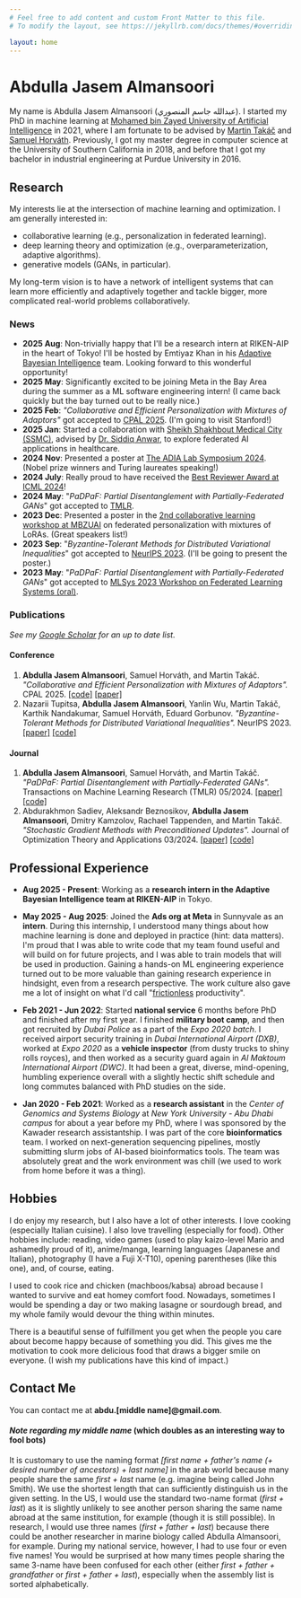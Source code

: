 ```yaml
---
# Feel free to add content and custom Front Matter to this file.
# To modify the layout, see https://jekyllrb.com/docs/themes/#overriding-theme-defaults

layout: home
---
```

<!-- you might think that this comment is useless, but you're wrong, my friend.
     It actually guards the next line from being automatically treated as a title, which adds
     an unnecessary path in the header with a long ass title (try deleting it and see for yourself).  -->
# Abdulla Jasem Almansoori

My name is Abdulla Jasem Almansoori (عبدالله جاسم المنصوري). I started my PhD in machine learning at [Mohamed bin Zayed University of Artificial Intelligence](https://mbzuai.ac.ae) in 2021,
where I am fortunate to be advised by [Martin Takáč](https://mtakac.com) and [Samuel Horváth](https://sites.google.com/view/samuelhorvath).
Previously, I got my master degree in computer science at the University of Southern California in 2018, and before that I got my bachelor in industrial engineering at Purdue University in 2016.
<!-- You can find my cv [here](assets/doc/cv.pdf). -->

## Research
My interests lie at the intersection of machine learning and optimization. I am generally interested in:
* collaborative learning (e.g., personalization in federated learning).
* deep learning theory and optimization (e.g., overparameterization, adaptive algorithms).
* generative models (GANs, in particular).

My long-term vision is to have a network of intelligent systems that can learn more efficiently and adaptively together and tackle bigger, more complicated real-world problems collaboratively.


### News
* **2025 Aug**: Non-trivially happy that I'll be a research intern at RIKEN-AIP in the heart of Tokyo! I'll be hosted by Emtiyaz Khan in his [Adaptive Bayesian Intelligence](https://adaptive-bayesian.ai) team. Looking forward to this wonderful opportunity!
* **2025 May**: Significantly excited to be joining Meta in the Bay Area during the summer as a ML software engineering intern! (I came back quickly but the bay turned out to be really nice.)
* **2025 Feb**: *"Collaborative and Efficient Personalization with Mixtures of Adaptors"* got accepted to [CPAL 2025](https://cpal.cc/proceedings_track/). (I'm going to visit Stanford!)
* **2025 Jan**: Started a collaboration with [Sheikh Shakhbout Medical City (SSMC)](https://ssmc.ae), advised by [Dr. Siddiq Anwar](https://siddiqanwar.com), to explore federated AI applications in healthcare.
* **2024 Nov**: Presented a poster at [The ADIA Lab Symposium 2024](https://www.adialab.ae/symposium). (Nobel prize winners and Turing laureates speaking!)
* **2024 July**: Really proud to have received the [Best Reviewer Award at ICML 2024](https://x.com/icmlconf/status/1815647580577059312)!
* **2024 May**: "*PaDPaF: Partial Disentanglement with Partially-Federated GANs*" got accepted to [TMLR](https://openreview.net/forum?id=vsez76EAV8).
* **2023 Dec**: Presented a poster in the [2nd collaborative learning workshop at MBZUAI](https://mbzuai-cl.github.io/2023/) on federated personalization with mixtures of LoRAs. (Great speakers list!)
* **2023 Sep**: "*Byzantine-Tolerant Methods for Distributed Variational Inequalities*" got accepted to [NeurIPS 2023](https://nips.cc/virtual/2023/poster/72322). (I'll be going to present the poster.)
* **2023 May**: "*PaDPaF: Partial Disentanglement with Partially-Federated GANs*" got accepted to [MLSys 2023 Workshop on Federated Learning Systems (oral)](https://flsys.github.io).


### Publications
*See my [Google Scholar](https://scholar.google.com/citations?user=J7Qf4ZsAAAAJ) for an up to date list.*

<!-- #### Preprint -->

#### Conference
1. **Abdulla Jasem Almansoori**, Samuel Horváth, and Martin Takáč.
*"Collaborative and Efficient Personalization with Mixtures of Adaptors".* CPAL 2025.
[\[code\]](https://github.com/zeligism/FLoRAL)
[\[paper\]](https://arxiv.org/abs/2410.03497)
2. Nazarii Tupitsa, **Abdulla Jasem Almansoori**, Yanlin Wu, Martin Takáč, Karthik Nandakumar, Samuel Horváth, Eduard Gorbunov.
*"Byzantine-Tolerant Methods for Distributed Variational Inequalities".* NeurIPS 2023.
[\[paper\]](https://arxiv.org/abs/2311.04611)
[\[code\]](https://github.com/zeligism/vi-robust-agg)

#### Journal
1. **Abdulla Jasem Almansoori**, Samuel Horváth, and Martin Takáč.
*"PaDPaF: Partial Disentanglement with Partially-Federated GANs".*
Transactions on Machine Learning Research (TMLR) 05/2024.
[\[paper\]](https://openreview.net/forum?id=vsez76EAV8)
[\[code\]](https://github.com/zeligism/PaDPaF)
2. Abdurakhmon Sadiev, Aleksandr Beznosikov, **Abdulla Jasem Almansoori**, Dmitry Kamzolov, Rachael Tappenden, and Martin Takáč.
*"Stochastic Gradient Methods with Preconditioned Updates".* Journal of Optimization Theory and Applications 03/2024.
[\[paper\]](https://link.springer.com/article/10.1007/s10957-023-02365-3)
[\[code\]](https://github.com/zeligism/PrecondUpdate)


## Professional Experience
* **Aug 2025 - Present**: Working as a **research intern in the Adaptive Bayesian Intelligence team at RIKEN-AIP** in Tokyo.

* **May 2025 - Aug 2025**: Joined the **Ads org at Meta** in Sunnyvale as an **intern**. During this internship, I understood many things about how machine learning is done and deployed in practice (hint: data matters). I'm proud that I was able to write code that my team found useful and will build on for future projects, and I was able to train models that will be used in production. Gaining a hands-on ML engineering experience turned out to be more valuable than gaining research experience in hindsight, even from a research perspective. The work culture also gave me a lot of insight on what I'd call "[frictionless](https://arxiv.org/abs/2310.00865) productivity".

* **Feb 2021 - Jun 2022**: Started **national service** 6 months before PhD and finished after my first year.
I finished **military boot camp**, and then got recruited by *Dubai Police* as a part of the *Expo 2020 batch*. I received airport security training in *Dubai International Airport (DXB)*, worked at *Expo 2020* as a **vehicle inspector** (from dusty trucks to shiny rolls royces), and then worked as a security guard again in *Al Maktoum International Airport (DWC)*.
It had been a great, diverse, mind-opening, humbling experience overall with a slightly hectic shift schedule and long commutes balanced with PhD studies on the side.

* **Jan 2020 - Feb 2021**: Worked as a **research assistant** in the *Center of Genomics and Systems Biology* at *New York University - Abu Dhabi campus* for about a year before my PhD, where I was sponsored by the Kawader research assistantship. I was part of the core **bioinformatics** team.
I worked on next-generation sequencing pipelines, mostly submitting slurm jobs of AI-based bioinformatics tools.
The team was absolutely great and the work environment was chill (we used to work from home before it was a thing).




## Hobbies
I do enjoy my research, but I also have a lot of other interests. I love cooking (especially Italian cuisine). I also love travelling (especially for food).
Other hobbies include: reading, video games (used to play kaizo-level Mario and ashamedly proud of it), anime/manga, learning languages (Japanese and Italian), photography (I have a Fuji X-T10), opening parentheses (like this one), and, of course, eating.

<!-- One of the things that helped me start cooking is living abroad alone, and what kept me going is my family. -->
I used to cook rice and chicken (machboos/kabsa) abroad because I wanted to survive and eat homey comfort food.
Nowadays, sometimes I would be spending a day or two making lasagne or sourdough bread, and my whole family would devour the thing within minutes.


There is a beautiful sense of fulfillment you get when the people you care about become happy because of something you did. This gives me the motivation to cook more delicious food that draws a bigger smile on everyone. (I wish my publications have this kind of impact.)


## Contact Me
You can contact me at **abdu.\[middle name\]@gmail.com**.
#### *Note regarding my middle name* (which doubles as an interesting way to fool bots)
It is customary to use the naming format *\[first name + father's name (+ desired number of ancestors) + last name\]* in the arab world because many people share the same *first + last* name (e.g. imagine being called John Smith). We use the shortest length that can sufficiently distinguish us in the given setting. In the US, I would use the standard two-name format (*first + last*) as it is slightly unlikely to see another person sharing the same name abroad at the same institution, for example (though it is still possible). In research, I would use three names (*first + father + last*) because there could be another researcher in marine biology called Abdulla Almansoori, for example. During my national service, however, I had to use four or even five names! You would be surprised at how many times people sharing the same 3-name have been confused for each other (either *first + father + grandfather* or *first + father + last*), especially when the assembly list is sorted alphabetically.
